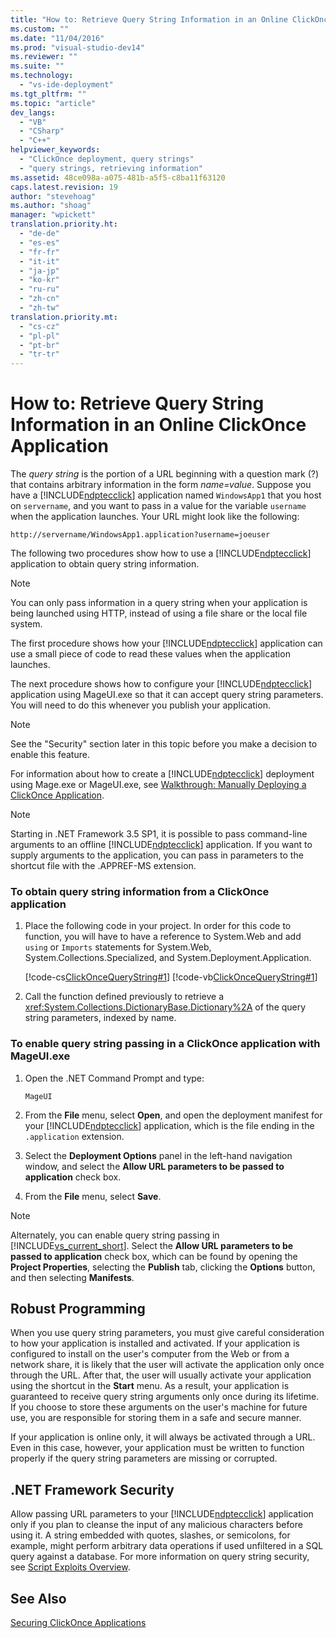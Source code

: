 ```yaml
---
title: "How to: Retrieve Query String Information in an Online ClickOnce Application | Microsoft Docs"
ms.custom: ""
ms.date: "11/04/2016"
ms.prod: "visual-studio-dev14"
ms.reviewer: ""
ms.suite: ""
ms.technology: 
  - "vs-ide-deployment"
ms.tgt_pltfrm: ""
ms.topic: "article"
dev_langs: 
  - "VB"
  - "CSharp"
  - "C++"
helpviewer_keywords: 
  - "ClickOnce deployment, query strings"
  - "query strings, retrieving information"
ms.assetid: 48ce098a-a075-481b-a5f5-c8ba11f63120
caps.latest.revision: 19
author: "stevehoag"
ms.author: "shoag"
manager: "wpickett"
translation.priority.ht: 
  - "de-de"
  - "es-es"
  - "fr-fr"
  - "it-it"
  - "ja-jp"
  - "ko-kr"
  - "ru-ru"
  - "zh-cn"
  - "zh-tw"
translation.priority.mt: 
  - "cs-cz"
  - "pl-pl"
  - "pt-br"
  - "tr-tr"
---
```

# How to: Retrieve Query String Information in an Online ClickOnce Application
The *query string* is the portion of a URL beginning with a question mark (?) that contains arbitrary information in the form *name=value*. Suppose you have a [!INCLUDE[ndptecclick](../deployment/includes/ndptecclick_md.md)] application named `WindowsApp1` that you host on `servername`, and you want to pass in a value for the variable `username` when the application launches. Your URL might look like the following:  
  
 `http://servername/WindowsApp1.application?username=joeuser`  
  
 The following two procedures show how to use a [!INCLUDE[ndptecclick](../deployment/includes/ndptecclick_md.md)] application to obtain query string information.  
  
> [!NOTE]
>  You can only pass information in a query string when your application is being launched using HTTP, instead of using a file share or the local file system.  
  
 The first procedure shows how your [!INCLUDE[ndptecclick](../deployment/includes/ndptecclick_md.md)] application can use a small piece of code to read these values when the application launches.  
  
 The next procedure shows how to configure your [!INCLUDE[ndptecclick](../deployment/includes/ndptecclick_md.md)] application using MageUI.exe so that it can accept query string parameters. You will need to do this whenever you publish your application.  
  
> [!NOTE]
>  See the "Security" section later in this topic before you make a decision to enable this feature.  
  
 For information about how to create a [!INCLUDE[ndptecclick](../deployment/includes/ndptecclick_md.md)] deployment using Mage.exe or MageUI.exe, see [Walkthrough: Manually Deploying a ClickOnce Application](../deployment/walkthrough-manually-deploying-a-clickonce-application.md).  
  
> [!NOTE]
>  Starting in .NET Framework 3.5 SP1, it is possible to pass command-line arguments to an offline [!INCLUDE[ndptecclick](../deployment/includes/ndptecclick_md.md)] application. If you want to supply arguments to the application, you can pass in parameters to the shortcut file with the .APPREF-MS extension.  
  
### To obtain query string information from a ClickOnce application  
  
1.  Place the following code in your project. In order for this code to function, you will have to have a reference to System.Web and add `using` or `Imports` statements for System.Web, System.Collections.Specialized, and System.Deployment.Application.  
  
     [!code-cs[ClickOnceQueryString#1](../deployment/codesnippet/CSharp/how-to-retrieve-query-string-information-in-an-online-clickonce-application_1.cs)]
     [!code-vb[ClickOnceQueryString#1](../deployment/codesnippet/VisualBasic/how-to-retrieve-query-string-information-in-an-online-clickonce-application_1.vb)]  
  
2.  Call the function defined previously to retrieve a <xref:System.Collections.DictionaryBase.Dictionary%2A> of the query string parameters, indexed by name.  
  
### To enable query string passing in a ClickOnce application with MageUI.exe  
  
1.  Open the .NET Command Prompt and type:  
  
    ```  
    MageUI  
    ```  
  
2.  From the **File** menu, select **Open**, and open the deployment manifest for your [!INCLUDE[ndptecclick](../deployment/includes/ndptecclick_md.md)] application, which is the file ending in the `.application` extension.  
  
3.  Select the **Deployment Options** panel in the left-hand navigation window, and select the **Allow URL parameters to be passed to application** check box.  
  
4.  From the **File** menu, select **Save**.  
  
> [!NOTE]
>  Alternately, you can enable query string passing in [!INCLUDE[vs_current_short](../code-quality/includes/vs_current_short_md.md)]. Select the **Allow URL parameters to be passed to application** check box, which can be found by opening the **Project Properties**, selecting the **Publish** tab, clicking the **Options** button, and then selecting **Manifests**.  
  
## Robust Programming  
 When you use query string parameters, you must give careful consideration to how your application is installed and activated. If your application is configured to install on the user's computer from the Web or from a network share, it is likely that the user will activate the application only once through the URL. After that, the user will usually activate your application using the shortcut in the **Start** menu. As a result, your application is guaranteed to receive query string arguments only once during its lifetime. If you choose to store these arguments on the user's machine for future use, you are responsible for storing them in a safe and secure manner.  
  
 If your application is online only, it will always be activated through a URL. Even in this case, however, your application must be written to function properly if the query string parameters are missing or corrupted.  
  
## .NET Framework Security  
 Allow passing URL parameters to your [!INCLUDE[ndptecclick](../deployment/includes/ndptecclick_md.md)] application only if you plan to cleanse the input of any malicious characters before using it. A string embedded with quotes, slashes, or semicolons, for example, might perform arbitrary data operations if used unfiltered in a SQL query against a database. For more information on query string security, see [Script Exploits Overview](../Topic/Script%20Exploits%20Overview.md).  
  
## See Also  
 [Securing ClickOnce Applications](../deployment/securing-clickonce-applications.md)